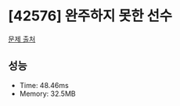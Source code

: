 # [42576] 완주하지 못한 선수

[문제 출처](https://school.programmers.co.kr/learn/courses/30/lessons/42576)

## 성능

- Time: 48.46ms
- Memory: 32.5MB